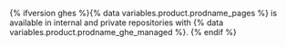 {% ifversion ghes %}{% data variables.product.prodname_pages %} is available in internal and private repositories with {% data variables.product.prodname_ghe_managed %}. {% endif %}
